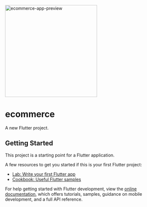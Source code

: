 <img src="https://user-images.githubusercontent.com/13972980/179445128-2c38ceae-3583-4fa4-9124-63d4bba5b393.jpeg" width="300" alt="ecommerce-app-preview"/>

# ecommerce

A new Flutter project.

## Getting Started

This project is a starting point for a Flutter application.

A few resources to get you started if this is your first Flutter project:

- [Lab: Write your first Flutter app](https://docs.flutter.dev/get-started/codelab)
- [Cookbook: Useful Flutter samples](https://docs.flutter.dev/cookbook)

For help getting started with Flutter development, view the
[online documentation](https://docs.flutter.dev/), which offers tutorials,
samples, guidance on mobile development, and a full API reference.
